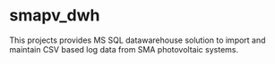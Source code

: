 # smapv_dwh
This projects provides MS SQL datawarehouse solution to import and maintain CSV based log data from SMA photovoltaic systems.
